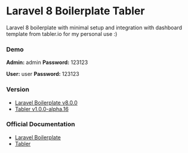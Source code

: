 # Laravel 8 Boilerplate Tabler

Laravel 8 boilerplate with minimal setup and integration with dashboard template from tabler.io for my personal use :)

### Demo

**Admin:** admin
**Password:** 123123

**User:** user
**Password:** 123123

### Version
- [Laravel Boilerplate v8.0.0](https://github.com/rappasoft/laravel-boilerplate)
- [Tabler v1.0.0-alpha.16](https://github.com/tabler/tabler)

### Official Documentation
- [Laravel Boilerplate](https://laravel-boilerplate.com/7.0/documentation.html)
- [Tabler](https://preview.tabler.io/docs/index.html)
